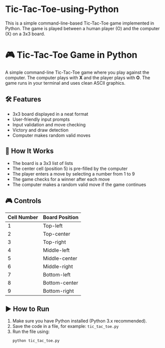 # Tic-Tac-Toe-using-Python
This is a simple command-line-based Tic-Tac-Toe game implemented in Python. The game is played between a human player (O) and the computer (X) on a 3x3 board. 

# 🎮 Tic-Tac-Toe Game in Python

A simple command-line Tic-Tac-Toe game where you play against the computer. The computer plays with **X** and the player plays with **O**. The game runs in your terminal and uses clean ASCII graphics.

## 🛠 Features

- 3x3 board displayed in a neat format
- User-friendly input prompts
- Input validation and move checking
- Victory and draw detection
- Computer makes random valid moves

## 🧠 How It Works

- The board is a 3x3 list of lists
- The center cell (position 5) is pre-filled by the computer
- The player enters a move by selecting a number from 1 to 9
- The game checks for a winner after each move
- The computer makes a random valid move if the game continues

## 🎮 Controls

| Cell Number | Board Position |
|-------------|----------------|
| 1           | Top-left       |
| 2           | Top-center     |
| 3           | Top-right      |
| 4           | Middle-left    |
| 5           | Middle-center  |
| 6           | Middle-right   |
| 7           | Bottom-left    |
| 8           | Bottom-center  |
| 9           | Bottom-right   |

## ▶️ How to Run

1. Make sure you have Python installed (Python 3.x recommended).
2. Save the code in a file, for example: `tic_tac_toe.py`
3. Run the file using:
   ```bash
   python tic_tac_toe.py
